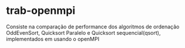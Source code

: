 # trab-openmpi
Consiste na comparação de performance dos algoritmos de ordenação OddEvenSort, Quicksort Paralelo e Quicksort sequencial(qsort), implementados em usando o openMPI  
